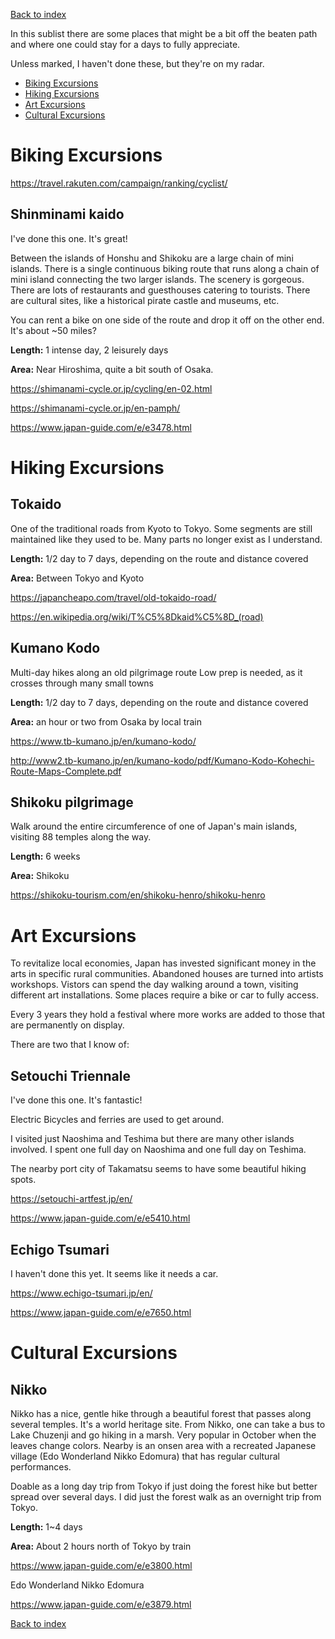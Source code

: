 
[Back to index](index)

In this sublist there are some places that might be a bit off the beaten path and
where one could stay for a days to fully appreciate.

Unless marked, I haven't done these, but they're on my radar.

- [Biking Excursions](other_places_of_interest.md#biking-excursions)
- [Hiking Excursions](other_places_of_interest.md#hiking-excursions)
- [Art Excursions](other_places_of_interest.md#art-excursions)
- [Cultural Excursions](other_places_of_interest.md#cultural-excursions)

# Biking Excursions

<https://travel.rakuten.com/campaign/ranking/cyclist/>

## Shinminami kaido
I've done this one.  It's great!

Between the islands of Honshu and Shikoku are a large chain of mini islands.
There is a single continuous biking route that runs along a chain of mini
island connecting the two larger islands.  The scenery is gorgeous.
There are lots of restaurants and guesthouses catering to tourists. There
are cultural sites, like a historical pirate castle and museums, etc.

You can rent a bike on one side of the route and drop it off on the other end.  It's about ~50 miles?

**Length:** 1 intense day, 2 leisurely days

**Area:** Near Hiroshima, quite a bit south of Osaka.

<https://shimanami-cycle.or.jp/cycling/en-02.html>

<https://shimanami-cycle.or.jp/en-pamph/>

<https://www.japan-guide.com/e/e3478.html>




# Hiking Excursions

## Tokaido

One of the traditional roads from Kyoto to Tokyo. Some segments are still
maintained like they used to be. Many parts no longer exist as I understand.

**Length:** 1/2 day to 7 days, depending on the route and distance covered

**Area:** Between Tokyo and Kyoto

<https://japancheapo.com/travel/old-tokaido-road/>

<https://en.wikipedia.org/wiki/T%C5%8Dkaid%C5%8D_(road)>

## Kumano Kodo

Multi-day hikes along an old pilgrimage route
Low prep is needed, as it crosses through many small towns

**Length:** 1/2 day to 7 days, depending on the route and distance covered

**Area:** an hour or two from Osaka by local train

<https://www.tb-kumano.jp/en/kumano-kodo/>

<http://www2.tb-kumano.jp/en/kumano-kodo/pdf/Kumano-Kodo-Kohechi-Route-Maps-Complete.pdf>


## Shikoku pilgrimage
Walk around the entire circumference of one of Japan's main islands, visiting 88 temples along the way.

**Length:** 6 weeks

**Area:** Shikoku

<https://shikoku-tourism.com/en/shikoku-henro/shikoku-henro>




# Art Excursions

To revitalize local economies, Japan has invested significant money in
the arts in specific rural communities.  Abandoned houses are turned into artists
workshops.  Vistors can spend the day walking around a town, visiting different art
installations.  Some places require a bike or car to fully access.

Every 3 years they hold a festival where more works are added to those that are
permanently on display.

There are two that I know of:

## Setouchi Triennale
I've done this one.  It's fantastic!

Electric Bicycles and ferries are used to get around.

I visited just Naoshima and Teshima but there are many other islands involved.
I spent one full day on Naoshima and one full day on Teshima.

The nearby port city of Takamatsu seems to have some beautiful hiking spots.

<https://setouchi-artfest.jp/en/>

<https://www.japan-guide.com/e/e5410.html>

## Echigo Tsumari
I haven't done this yet.  It seems like it needs a car.

<https://www.echigo-tsumari.jp/en/>

<https://www.japan-guide.com/e/e7650.html>


# Cultural Excursions

## Nikko

Nikko has a nice, gentle hike through a beautiful forest that passes along several temples.
It's a world heritage site.  From Nikko, one can take a bus to Lake Chuzenji and go hiking
in a marsh.  Very popular in October when the leaves change colors. Nearby is an onsen area
with a recreated Japanese village (Edo Wonderland Nikko Edomura) that has regular cultural performances.

Doable as a long day trip from Tokyo if just doing the forest hike but better spread over several days.
I did just the forest walk as an overnight trip from Tokyo.

**Length:** 1~4 days

**Area:** About 2 hours north of Tokyo by train

<https://www.japan-guide.com/e/e3800.html>

Edo Wonderland Nikko Edomura

<https://www.japan-guide.com/e/e3879.html>

[Back to index](index)
